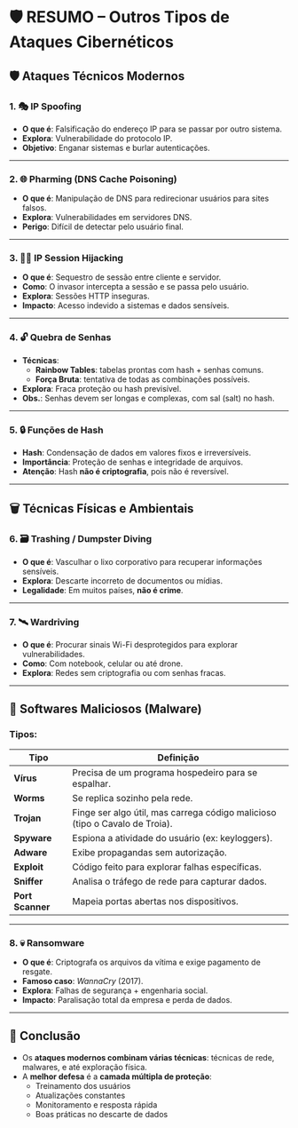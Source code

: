 # &#x1F6E1;&#xFE0F; RESUMO – Outros Tipos de Ataques Cibernéticos

## 🛡️ Ataques Técnicos Modernos

### 1. 🎭 IP Spoofing
- **O que é**: Falsificação do endereço IP para se passar por outro sistema.
- **Explora**: Vulnerabilidade do protocolo IP.
- **Objetivo**: Enganar sistemas e burlar autenticações.

---

### 2. 🌐 Pharming (DNS Cache Poisoning)
- **O que é**: Manipulação de DNS para redirecionar usuários para sites falsos.
- **Explora**: Vulnerabilidades em servidores DNS.
- **Perigo**: Difícil de detectar pelo usuário final.

---

### 3. 🕵️‍♂️ IP Session Hijacking
- **O que é**: Sequestro de sessão entre cliente e servidor.
- **Como**: O invasor intercepta a sessão e se passa pelo usuário.
- **Explora**: Sessões HTTP inseguras.
- **Impacto**: Acesso indevido a sistemas e dados sensíveis.

---

### 4. 🔓 Quebra de Senhas
- **Técnicas**:
  - **Rainbow Tables**: tabelas prontas com hash + senhas comuns.
  - **Força Bruta**: tentativa de todas as combinações possíveis.
- **Explora**: Fraca proteção ou hash previsível.
- **Obs.**: Senhas devem ser longas e complexas, com sal (salt) no hash.

---

### 5. &#x1F512; Funções de Hash
- **Hash**: Condensação de dados em valores fixos e irreversíveis.
- **Importância**: Proteção de senhas e integridade de arquivos.
- **Atenção**: Hash **não é criptografia**, pois não é reversível.

---

## 🗑️ Técnicas Físicas e Ambientais

### 6. 🗃️ Trashing / Dumpster Diving
- **O que é**: Vasculhar o lixo corporativo para recuperar informações sensíveis.
- **Explora**: Descarte incorreto de documentos ou mídias.
- **Legalidade**: Em muitos países, **não é crime**.

---

### 7. &#x1F6F0;&#xFE0F; Wardriving
- **O que é**: Procurar sinais Wi-Fi desprotegidos para explorar vulnerabilidades.
- **Como**: Com notebook, celular ou até drone.
- **Explora**: Redes sem criptografia ou com senhas fracas.

---

## &#x1F4BE; Softwares Maliciosos (Malware)

### Tipos:
| Tipo         | Definição                                                                 |
|--------------|--------------------------------------------------------------------------|
| **Vírus**    | Precisa de um programa hospedeiro para se espalhar.                      |
| **Worms**    | Se replica sozinho pela rede.                                             |
| **Trojan**   | Finge ser algo útil, mas carrega código malicioso (tipo o Cavalo de Troia).|
| **Spyware**  | Espiona a atividade do usuário (ex: keyloggers).                         |
| **Adware**   | Exibe propagandas sem autorização.                                        |
| **Exploit**  | Código feito para explorar falhas específicas.                           |
| **Sniffer**  | Analisa o tráfego de rede para capturar dados.                           |
| **Port Scanner** | Mapeia portas abertas nos dispositivos.                            |

---

### 8. &#x1F480; Ransomware
- **O que é**: Criptografa os arquivos da vítima e exige pagamento de resgate.
- **Famoso caso**: *WannaCry* (2017).
- **Explora**: Falhas de segurança + engenharia social.
- **Impacto**: Paralisação total da empresa e perda de dados.

---

## &#x1F6A7; Conclusão

- Os **ataques modernos combinam várias técnicas**: técnicas de rede, malwares, e até exploração física.
- A **melhor defesa** é a **camada múltipla de proteção**:
  - Treinamento dos usuários
  - Atualizações constantes
  - Monitoramento e resposta rápida
  - Boas práticas no descarte de dados

